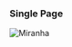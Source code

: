 
### Single Page
![Miranha](https://github.com/epannunzio/Edilza-Pannunzio/blob/master/img/1.png)


